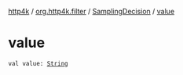 [http4k](../../index.md) / [org.http4k.filter](../index.md) / [SamplingDecision](index.md) / [value](./value.md)

# value

`val value: `[`String`](https://kotlinlang.org/api/latest/jvm/stdlib/kotlin/-string/index.html)